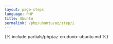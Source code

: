 ```yaml
---
layout: page-steps
language: PHP
title: Ubuntu
permalink: /php/ubuntu/az/step/2
---
```


{% include partials/php/az-crudunix-ubuntu.md %}
